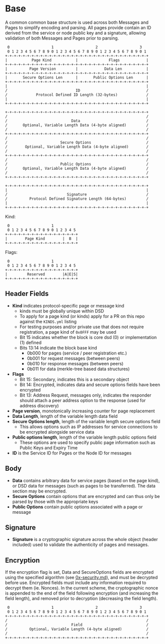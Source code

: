 # Base

A common common base structure is used across both Messages and Pages to simplify encoding and parsing. All pages provide contain an ID derived from the service or node public key and a signature, allowing validation of both Messages and Pages prior to parsing.

```text
 0                   1                   2                   3
 0 1 2 3 4 5 6 7 8 9 0 1 2 3 4 5 6 7 8 9 0 1 2 3 4 5 6 7 8 9 0 1
+-+-+-+-+-+-+-+-+-+-+-+-+-+-+-+-+-+-+-+-+-+-+-+-+-+-+-+-+-+-+-+-+
|           Page Kind           |              Flags            |           
+-+-+-+-+-+-+-+-+-+-+-+-+-+-+-+-+-+-+-+-+-+-+-+-+-+-+-+-+-+-+-+-+
|          Page Version         |            Data Len           |
+-+-+-+-+-+-+-+-+-+-+-+-+-+-+-+-+-+-+-+-+-+-+-+-+-+-+-+-+-+-+-+-+
|       Secure Options Len      |       Public Options Len      |
+-+-+-+-+-+-+-+-+-+-+-+-+-+-+-+-+-+-+-+-+-+-+-+-+-+-+-+-+-+-+-+-+
|                                                               |
/                               ID                              /
/             Protocol Defined ID Length (32-bytes)             /
|                                                               |
+-+-+-+-+-+-+-+-+-+-+-+-+-+-+-+-+-+-+-+-+-+-+-+-+-+-+-+-+-+-+-+-+

+-+-+-+-+-+-+-+-+-+-+-+-+-+-+-+-+-+-+-+-+-+-+-+-+-+-+-+-+-+-+-+-+
/                                                               /
/                             Data                              /
/       Optional, Variable Length Data (4-byte aligned)         /
/                                                               /
+-+-+-+-+-+-+-+-+-+-+-+-+-+-+-+-+-+-+-+-+-+-+-+-+-+-+-+-+-+-+-+-+
/                                                               /
/                        Secure Options                         /
/        Optional, Variable Length Data (4-byte aligned)        /
/                                                               /
+-+-+-+-+-+-+-+-+-+-+-+-+-+-+-+-+-+-+-+-+-+-+-+-+-+-+-+-+-+-+-+-+
/                                                               /
/                        Public Options                         /
/       Optional, Variable Length Data (4-byte aligned)         /
/                                                               /
+-+-+-+-+-+-+-+-+-+-+-+-+-+-+-+-+-+-+-+-+-+-+-+-+-+-+-+-+-+-+-+-+

+-+-+-+-+-+-+-+-+-+-+-+-+-+-+-+-+-+-+-+-+-+-+-+-+-+-+-+-+-+-+-+-+
|                                                               |
/                           Signature                           /
/          Protocol Defined Signature Length (64-bytes)         /
|                                                               |
+-+-+-+-+-+-+-+-+-+-+-+-+-+-+-+-+-+-+-+-+-+-+-+-+-+-+-+-+-+-+-+-+
```

Kind:

```text
 0                   1           
 0 1 2 3 4 5 6 7 8 9 0 1 2 3 4 5 
+-+-+-+-+-+-+-+-+-+-+-+-+-+-+-+-+
|        Page Kind        |  B  |       
+-+-+-+-+-+-+-+-+-+-+-+-+-+-+-+-+
```

Flags:

```text
 0                   1           
 0 1 2 3 4 5 6 7 8 9 0 1 2 3 4 5 
+-+-+-+-+-+-+-+-+-+-+-+-+-+-+-+-+
|         Reserved        |A|E|S|        
+-+-+-+-+-+-+-+-+-+-+-+-+-+-+-+-+
```

## Header Fields

* **Kind** indicates protocol-specific page or message kind
  * kinds must be globally unique within DSD
  * To apply for a page kind \(or kinds\) apply for a PR on this repo against the `KINDS.yml` listing
  * For testing purposes and/or private use that does not require registration, a page kind of  `0x0FFF` may be used
  * Bit 15 indicates whether the block is core dsd \(0\) or implementation \(1\) defined 
  * Bits 13:14 indicate the block base kind
    * 0b000 for pages \(service / peer registration etc.\)
    * 0b001 for request messages \(between peers\)
    * 0b010 for response messages \(between peers\)
    * 0b011 for data \(merkle-tree based data structures\)
* **Flags**
  * Bit 15: Secondary, indicates this is a secondary object
  * Bit 14: Encrypted, indicates data and secure options fields have been encrypted
  * Bit 13: Address Request, messages only, indicates the responder should attach a peer address option to the response \(used for address discovery\)
* **Page version**, monotonically increasing counter for page replacement
* **Data Length**, length of the variable length data field
* **Secure Options length**, length of the variable length secure options field
  * This allows options such as IP addresses for service connections to be encrypted alongside service data
* **Public options length**, length of the variable length public options field
  * These options are used to specify public page information such as Public Keys and Expiry Time
* **ID** is the Service ID for Pages or the Node ID for messages

## Body

* **Data** contains arbitrary data for service pages \(based on the page kind\), or DSD data for messages \(such as pages to be transferred\). The data section may be encrypted.
* **Secure Options** contain options that are encrypted and can thus only be parsed by those with the appropriate keys
* **Public Options** contain public options associated with a page or message

## Signature

* **Signature** is a cryptographic signature across the whole object \(header included\) used to validate the authenticity of pages and messages.

## Encryption

If the encryption flag is set, Data and SecureOptions fields are encrypted using the specified algorithm \(see [0x-security.md](https://github.com/ryankurte/dsd-proto/tree/c85420e467a9e6ea2e0c63afe79835a4f4ae71dc/0x-security.md)\), and must be decrypted before use. Encrypted fields must include any information required to decrypt them \(ie. Nonces\). In the current scheme, the cryptographic nonce is appended to the end of the field following encryption \(and increasing the field length\), and removed prior to decryption \(decreasing the field length\).

```text
 0                   1                   2                   3
 0 1 2 3 4 5 6 7 8 9 0 1 2 3 4 5 6 7 8 9 0 1 2 3 4 5 6 7 8 9 0 1
+-+-+-+-+-+-+-+-+-+-+-+-+-+-+-+-+-+-+-+-+-+-+-+-+-+-+-+-+-+-+-+-+
/                                                               /
/                             Field                             /
/          Optional, Variable Length (4-byte aligned)           /
/                                                               /
+-+-+-+-+-+-+-+-+-+-+-+-+-+-+-+-+-+-+-+-+-+-+-+-+-+-+-+-+-+-+-+-+
```

